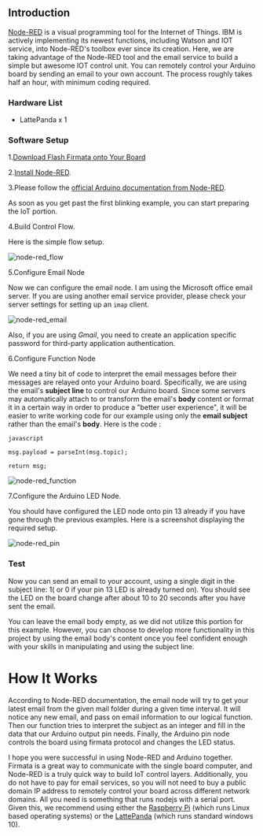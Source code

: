 

## Introduction

[Node-RED](http://nodered.org/) is a visual programming tool for the Internet of Things. IBM is actively implementing its newest functions, including Watson and IOT service, into Node-RED's toolbox ever since its creation.
Here, we are taking advantage of the Node-RED tool and the email service to build a simple but awesome IOT control unit. You can remotely control your Arduino board by sending an email to your own account. The process roughly takes half an hour, with minimum coding required.

### Hardware List

- LattePanda x 1

### Software Setup

1.[Download Flash Firmata onto Your Board](/content/1st_edition/vs_programming.md#step-2-set-up-the-arduino)

2.[Install Node-RED](http://nodered.org/docs/getting-started/installation).

3.Please follow the [official Arduino documentation from Node-RED](http://nodered.org/docs/hardware/arduino).

As soon as you get past the first blinking example, you can start preparing the IoT portion.

4.Build Control Flow.

Here is the simple flow setup.

![node-red_flow](http://www.lattepanda.com/wp-content/uploads/2016/02/node-red_flow.png)

5.Configure Email Node

Now we can configure the email node. I am using the Microsoft office email server. If you are using another email service provider, please check your server settings for setting up an `imap` client.

![node-red_email](http://www.lattepanda.com/wp-content/uploads/2016/02/node-red_email.png)

Also, if you are using *Gmail*, you need to create an application specific password for third-party application authentication.

6.Configure Function Node

We need a tiny bit of code to interpret the email messages before their messages are relayed onto your Arduino board. Specifically, we are using the email's **subject line** to control our Arduino board. Since some servers may automatically attach to or transform the email's **body** content or format it in a certain way in order to produce a "better user experience", it will be easier to write working code for our example using only the **email subject** rather than the email's **body**.
Here is the code :

`javascript`

`msg.payload = parseInt(msg.topic);`

`return msg;`

![node-red_function](http://www.lattepanda.com/wp-content/uploads/2016/02/node-red_function.png)

7.Configure the Arduino LED Node.

You should have configured the LED node onto pin 13 already if you have gone through the previous examples. Here is a screenshot displaying the required setup.

![node-red_pin](http://www.lattepanda.com/wp-content/uploads/2016/02/node-red_pin.png)

### Test

Now you can send an email to your account, using a single digit in the subject line: 1( or 0 if your pin 13 LED is already turned on). You should see the LED on the board change after about 10 to 20 seconds after you have sent the email.

You can leave the email body empty, as we did not utilize this portion for this example. However, you can choose to develop more functionality in this project by using the email body's content once you feel confident enough with your skills in manipulating and using the subject line.

# How It Works

According to Node-RED documentation, the email node will try to get your latest email from the given mail folder during a given time interval. It will notice any new email, and pass on email information to our logical function. Then our function tries to interpret the subject as an integer and fill in the data that our Arduino output pin needs. Finally, the Arduino pin node controls the board using firmata protocol and changes the LED status.


I hope you were successful in using Node-RED and Arduino together. Firmata is a great way to communicate with the single board computer, and Node-RED is a truly quick way to build IoT control layers. Additionally, you do not have to pay for email services, so you will not need to buy a public domain IP address to remotely control your board across different network domains. All you need is something that runs nodejs with a serial port. Given this, we recommend using either the [Raspberry Pi](http://www.dfrobot.com/index.php?route=product/search&description=true&search=berry) (which runs Linux based operating systems) or the [LattePanda](http://www.dfrobot.com/index.php?route=product/product&product_id=1405&search=lattepanda&description=true#.V1RIHVd7zCc) (which runs standard windows 10).
